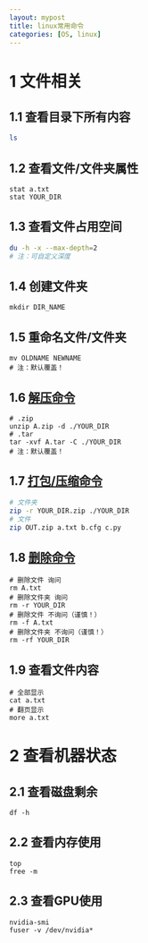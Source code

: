 ```yaml
---
layout: mypost
title: linux常用命令
categories: [OS, linux]
---
```


# 1 文件相关

## 1.1 查看目录下所有内容

```bash
ls
```

## 1.2 查看文件/文件夹属性

```shell
stat a.txt
stat YOUR_DIR
```

## 1.3 查看文件占用空间

```bash
du -h -x --max-depth=2
# 注：可自定义深度
```

## 1.4 创建文件夹

```shell
mkdir DIR_NAME
```

## 1.5 重命名文件/文件夹

```shell
mv OLDNAME NEWNAME
# 注：默认覆盖！
```

## 1.6 [解压命令](https://www.cnblogs.com/zheh/p/3962119.html)

```shell
# .zip
unzip A.zip -d ./YOUR_DIR
# .tar
tar -xvf A.tar -C ./YOUR_DIR
# 注：默认覆盖！
```

## 1.7 [打包/压缩命令](https://blog.csdn.net/weixin_44901564/article/details/99682926)

```bash
# 文件夹
zip -r YOUR_DIR.zip ./YOUR_DIR
# 文件
zip OUT.zip a.txt b.cfg c.py
```

## 1.8 [删除命令](https://www.runoob.com/linux/linux-comm-rm.html)

```shell
# 删除文件 询问
rm A.txt
# 删除文件夹 询问
rm -r YOUR_DIR
# 删除文件 不询问（谨慎！）
rm -f A.txt
# 删除文件夹 不询问（谨慎！）
rm -rf YOUR_DIR
```

## 1.9 查看文件内容

```shell
# 全部显示
cat a.txt
# 翻页显示
more a.txt
```

# 2 查看机器状态

## 2.1 查看磁盘剩余

```
df -h
```

## 2.2 查看内存使用

```
top
free -m
```

## 2.3 查看GPU使用

```
nvidia-smi
fuser -v /dev/nvidia*
```

